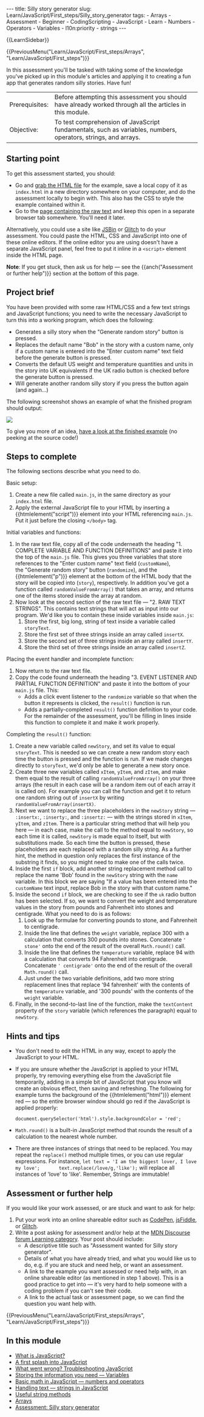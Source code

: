--- title: Silly story generator slug: Learn/JavaScript/First\_steps/Silly\_story\_generator tags: - Arrays - Assessment - Beginner - CodingScripting - JavaScript - Learn - Numbers - Operators - Variables - l10n:priority - strings ---

{{LearnSidebar}}

{{PreviousMenu("Learn/JavaScript/First\_steps/Arrays", "Learn/JavaScript/First\_steps")}}

In this assessment you'll be tasked with taking some of the knowledge you've picked up in this module's articles and applying it to creating a fun app that generates random silly stories. Have fun!

<table><tbody><tr class="odd"><td>Prerequisites:</td><td>Before attempting this assessment you should have already worked through all the articles in this module.</td></tr><tr class="even"><td>Objective:</td><td>To test comprehension of JavaScript fundamentals, such as variables, numbers, operators, strings, and arrays.</td></tr></tbody></table>

Starting point
--------------

To get this assessment started, you should:

-   Go and [grab the HTML file](https://github.com/mdn/learning-area/blob/master/javascript/introduction-to-js-1/assessment-start/index.html) for the example, save a local copy of it as `index.html` in a new directory somewhere on your computer, and do the assessment locally to begin with. This also has the CSS to style the example contained within it.
-   Go to the [page containing the raw text](https://github.com/mdn/learning-area/blob/master/javascript/introduction-to-js-1/assessment-start/raw-text.txt) and keep this open in a separate browser tab somewhere. You'll need it later.

Alternatively, you could use a site like <a href="https://jsbin.com/" class="external external-icon">JSBin</a> or <a href="https://glitch.com/" class="external external-icon">Glitch</a> to do your assessment. You could paste the HTML, CSS and JavaScript into one of these online editors. If the online editor you are using doesn't have a separate JavaScript panel, feel free to put it inline in a `<script>` element inside the HTML page.

**Note**: If you get stuck, then ask us for help — see the {{anch("Assessment or further help")}} section at the bottom of this page.

Project brief
-------------

You have been provided with some raw HTML/CSS and a few text strings and JavaScript functions; you need to write the necessary JavaScript to turn this into a working program, which does the following:

-   Generates a silly story when the "Generate random story" button is pressed.
-   Replaces the default name "Bob" in the story with a custom name, only if a custom name is entered into the "Enter custom name" text field before the generate button is pressed.
-   Converts the default US weight and temperature quantities and units in the story into UK equivalents if the UK radio button is checked before the generate button is pressed.
-   Will generate another random silly story if you press the button again (and again...)

The following screenshot shows an example of what the finished program should output:

![](screen_shot_2018-09-19_at_10.01.38_am.png)

To give you more of an idea, [have a look at the finished example](https://mdn.github.io/learning-area/javascript/introduction-to-js-1/assessment-finished/) (no peeking at the source code!)

Steps to complete
-----------------

The following sections describe what you need to do.

Basic setup:

1.  Create a new file called `main.js`, in the same directory as your `index.html` file.
2.  Apply the external JavaScript file to your HTML by inserting a {{htmlelement("script")}} element into your HTML referencing `main.js`. Put it just before the closing `</body>` tag.

Initial variables and functions:

1.  In the raw text file, copy all of the code underneath the heading "1. COMPLETE VARIABLE AND FUNCTION DEFINITIONS" and paste it into the top of the `main.js` file. This gives you three variables that store references to the "Enter custom name" text field (`customName`), the "Generate random story" button (`randomize`), and the {{htmlelement("p")}} element at the bottom of the HTML body that the story will be copied into (`story`), respectively. In addition you've got a function called `randomValueFromArray()` that takes an array, and returns one of the items stored inside the array at random.
2.  Now look at the second section of the raw text file — "2. RAW TEXT STRINGS". This contains text strings that will act as input into our program. We'd like you to contain these inside variables inside `main.js`:
    1.  Store the first, big long, string of text inside a variable called `storyText`.
    2.  Store the first set of three strings inside an array called `insertX`.
    3.  Store the second set of three strings inside an array called `insertY`.
    4.  Store the third set of three strings inside an array called `insertZ`.

Placing the event handler and incomplete function:

1.  Now return to the raw text file.
2.  Copy the code found underneath the heading "3. EVENT LISTENER AND PARTIAL FUNCTION DEFINITION" and paste it into the bottom of your `main.js` file. This:
    -   Adds a click event listener to the `randomize` variable so that when the button it represents is clicked, the `result()` function is run.
    -   Adds a partially-completed `result()` function definition to your code. For the remainder of the assessment, you'll be filling in lines inside this function to complete it and make it work properly.

Completing the `result()` function:

1.  Create a new variable called `newStory`, and set its value to equal `storyText`. This is needed so we can create a new random story each time the button is pressed and the function is run. If we made changes directly to `storyText`, we'd only be able to generate a new story once.
2.  Create three new variables called `xItem`, `yItem`, and `zItem`, and make them equal to the result of calling `randomValueFromArray()` on your three arrays (the result in each case will be a random item out of each array it is called on). For example you can call the function and get it to return one random string out of `insertX` by writing `randomValueFromArray(insertX)`.
3.  Next we want to replace the three placeholders in the `newStory` string — `:insertx:`, `:inserty:`, and `:insertz:` — with the strings stored in `xItem`, `yItem`, and `zItem`. There is a particular string method that will help you here — in each case, make the call to the method equal to `newStory`, so each time it is called, `newStory` is made equal to itself, but with substitutions made. So each time the button is pressed, these placeholders are each replaced with a random silly string. As a further hint, the method in question only replaces the first instance of the substring it finds, so you might need to make one of the calls twice.
4.  Inside the first `if` block, add another string replacement method call to replace the name 'Bob' found in the `newStory` string with the `name` variable. In this block we are saying "If a value has been entered into the `customName` text input, replace Bob in the story with that custom name."
5.  Inside the second `if` block, we are checking to see if the `uk` radio button has been selected. If so, we want to convert the weight and temperature values in the story from pounds and Fahrenheit into stones and centigrade. What you need to do is as follows:
    1.  Look up the formulae for converting pounds to stone, and Fahrenheit to centigrade.
    2.  Inside the line that defines the `weight` variable, replace 300 with a calculation that converts 300 pounds into stones. Concatenate `' stone'` onto the end of the result of the overall `Math.round()` call.
    3.  Inside the line that defines the `temperature` variable, replace 94 with a calculation that converts 94 Fahrenheit into centigrade. Concatenate `' centigrade'` onto the end of the result of the overall `Math.round()` call.
    4.  Just under the two variable definitions, add two more string replacement lines that replace '94 fahrenheit' with the contents of the `temperature` variable, and '300 pounds' with the contents of the `weight` variable.
6.  Finally, in the second-to-last line of the function, make the `textContent` property of the `story` variable (which references the paragraph) equal to `newStory`.

Hints and tips
--------------

-   You don't need to edit the HTML in any way, except to apply the JavaScript to your HTML.
-   If you are unsure whether the JavaScript is applied to your HTML properly, try removing everything else from the JavaScript file temporarily, adding in a simple bit of JavaScript that you know will create an obvious effect, then saving and refreshing. The following for example turns the background of the {{htmlelement("html")}} element red — so the entire browser window should go red if the JavaScript is applied properly:

        document.querySelector('html').style.backgroundColor = 'red';

-   `Math.round()` is a built-in JavaScript method that rounds the result of a calculation to the nearest whole number.
-   There are three instances of strings that need to be replaced. You may repeat the `replace()` method multiple times, or you can use regular expressions. For instance, `let text = 'I am the biggest lover, I love my love';       text.replace(/love/g,'like');` will replace all instances of 'love' to 'like'. Remember, Strings are immutable!

Assessment or further help
--------------------------

If you would like your work assessed, or are stuck and want to ask for help:

1.  Put your work into an online shareable editor such as [CodePen](https://codepen.io/), [jsFiddle](https://jsfiddle.net/), or [Glitch](https://glitch.com/).
2.  Write a post asking for assessment and/or help at the [MDN Discourse forum Learning category](https://discourse.mozilla.org/c/mdn/learn). Your post should include:
    -   A descriptive title such as "Assessment wanted for Silly story generator".
    -   Details of what you have already tried, and what you would like us to do, e.g. if you are stuck and need help, or want an assessment.
    -   A link to the example you want assessed or need help with, in an online shareable editor (as mentioned in step 1 above). This is a good practice to get into — it's very hard to help someone with a coding problem if you can't see their code.
    -   A link to the actual task or assessment page, so we can find the question you want help with.

{{PreviousMenu("Learn/JavaScript/First\_steps/Arrays", "Learn/JavaScript/First\_steps")}}

In this module
--------------

-   [What is JavaScript?](/en-US/docs/Learn/JavaScript/First_steps/What_is_JavaScript)
-   [A first splash into JavaScript](/en-US/docs/Learn/JavaScript/First_steps/A_first_splash)
-   [What went wrong? Troubleshooting JavaScript](/en-US/docs/Learn/JavaScript/First_steps/What_went_wrong)
-   [Storing the information you need — Variables](/en-US/docs/Learn/JavaScript/First_steps/Variables)
-   [Basic math in JavaScript — numbers and operators](/en-US/docs/Learn/JavaScript/First_steps/Math)
-   [Handling text — strings in JavaScript](/en-US/docs/Learn/JavaScript/First_steps/Strings)
-   [Useful string methods](/en-US/docs/Learn/JavaScript/First_steps/Useful_string_methods)
-   [Arrays](/en-US/docs/Learn/JavaScript/First_steps/Arrays)
-   [Assessment: Silly story generator](/en-US/docs/Learn/JavaScript/First_steps/Silly_story_generator)
